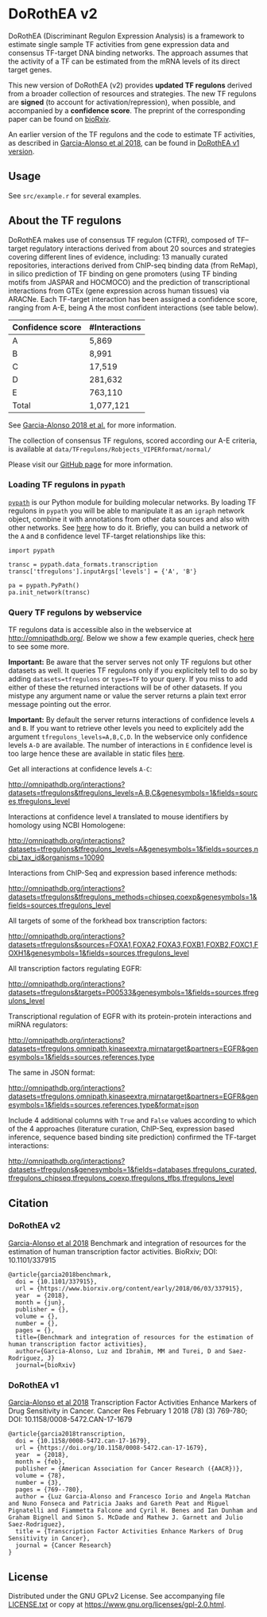 # DoRothEA v2


DoRothEA (Discriminant Regulon Expression Analysis) is a framework to estimate single sample TF activities from gene expression data and consensus TF-target DNA binding networks. The approach assumes that the activity of a TF can be estimated from the mRNA levels of its direct target genes.  


This new version of DoRothEA (v2) provides **updated TF regulons** derived from a broader collection of resources and strategies. The new TF regulons are **signed** (to account for activation/repression), when possible, and accompanied by a **confidence score**. The preprint of the corresponding paper can be found on [bioRxiv](https://www.biorxiv.org/content/early/2018/06/03/337915). 


An earlier version of the TF regulons and the code to estimate TF activities, as described in [Garcia-Alonso et al 2018](http://cancerres.aacrjournals.org/content/early/2017/12/09/0008-5472.CAN-17-1679), can be found in [DoRothEA v1 version](https://github.com/saezlab/DoRothEA/releases/tag/version1).



## Usage

See ``src/example.r`` for several examples.



## About the TF regulons

DoRothEA makes use of consensus TF regulon (CTFR), composed of TF–target regulatory interactions derived from about 20 sources and strategies covering different lines of evidence, including: 13 manually curated repositories, interactions derived from ChIP-seq binding data (from ReMap), in silico prediction of TF binding on gene promoters (using TF binding motifs from JASPAR and HOCMOCO) and the prediction of transcriptional interactions from GTEx (gene expression across human tissues) via ARACNe. 
Each TF-target interaction has been assigned a confidence score, ranging from A-E, being A the most confident interactions (see table below).

| Confidence score  | #Interactions |
| ----------------- | ----- | 
| A                 |  5,869         |
| B                 |  8,991         |
| C                 |  17,519         | 
| D                 |  281,632        |
| E                 |  763,110       |
| Total             |  1,077,121       |

See [Garcia-Alonso 2018 et al.](https://www.biorxiv.org/content/early/2018/06/03/337915) for more information.


The collection of consensus TF regulons, scored according our A-E criteria, is available at  ``data/TFregulons/Robjects_VIPERformat/normal/``

Please visit our [GitHub page](https://saezlab.github.io/DoRothEA/) for more information. 

### Loading TF regulons in ``pypath``

[``pypath``](https://github.com/saezlab/pypath) is our Python module for building molecular networks.
By loading TF regulons in ``pypath`` you will be able to manipulate it as an ``igraph`` network object,
combine it with annotations from other data sources and also with other networks.
See [here](https://github.com/saezlab/pypath/blob/master/tfregulons_tutorial.md) how to do it.
Briefly, you can build a network of the `A` and `B` confidence level TF-target relationships like this:

```
import pypath

transc = pypath.data_formats.transcription
transc['tfregulons'].inputArgs['levels'] = {'A', 'B'}

pa = pypath.PyPath()
pa.init_network(transc)
```

### Query TF regulons by webservice

TF regulons data is accessible also in the webservice at http://omnipathdb.org/.
Below we show a few example queries, check
[here](https://github.com/saezlab/pypath/blob/master/README.rst) to see some more.

**Important:** Be aware that the server serves not only TF regulons but other datasets as well.
It queries TF regulons only if you explicitely tell to do so by adding ``datasets=tfregulons``
or ``types=TF`` to your query. If you miss to add either of these the returned interactions
will be of other datasets. If you mistype any argument name or value the server returns a
plain text error message pointing out the error.

**Important:** By default the server returns interactions of confidence levels `A` and `B`. If
you want to retrieve other levels you need to explicitely add the argument
``tfregulons_levels=A,B,C,D``. In the webservice only confidence levels `A-D` are available.
The number of interactions in `E` confidence level is too large hence these are available in
static files [here](http://saezlab.org/tfregulons/).

Get all interactions at confidence levels `A-C`:

http://omnipathdb.org/interactions?datasets=tfregulons&tfregulons_levels=A,B,C&genesymbols=1&fields=sources,tfregulons_level

Interactions at confidence level `A` translated to mouse identifiers by homology using NCBI Homologene:

http://omnipathdb.org/interactions?datasets=tfregulons&tfregulons_levels=A&genesymbols=1&fields=sources,ncbi_tax_id&organisms=10090

Interactions from ChIP-Seq and expression based inference methods:

http://omnipathdb.org/interactions?datasets=tfregulons&tfregulons_methods=chipseq,coexp&genesymbols=1&fields=sources,tfregulons_level

All targets of some of the forkhead box transcription factors:

http://omnipathdb.org/interactions?datasets=tfregulons&sources=FOXA1,FOXA2,FOXA3,FOXB1,FOXB2,FOXC1,FOXH1&genesymbols=1&fields=sources,tfregulons_level

All transcription factors regulating EGFR:

http://omnipathdb.org/interactions?datasets=tfregulons&targets=P00533&genesymbols=1&fields=sources,tfregulons_level

Transcriptional regulation of EGFR with its protein-protein interactions and miRNA regulators:

http://omnipathdb.org/interactions?datasets=tfregulons,omnipath,kinaseextra,mirnatarget&partners=EGFR&genesymbols=1&fields=sources,references,type

The same in JSON format:

http://omnipathdb.org/interactions?datasets=tfregulons,omnipath,kinaseextra,mirnatarget&partners=EGFR&genesymbols=1&fields=sources,references,type&format=json

Include 4 additional columns with ``True`` and ``False`` values according to which of the
4 approaches (literature curation, ChIP-Seq, expression based inference, sequence based
binding site prediction) confirmed the TF-target interactions:

http://omnipathdb.org/interactions?datasets=tfregulons&genesymbols=1&fields=databases,tfregulons_curated,tfregulons_chipseq,tfregulons_coexp,tfregulons_tfbs,tfregulons_level

## Citation

### DoRothEA v2
[Garcia-Alonso et al 2018](https://www.biorxiv.org/content/early/2018/06/03/337915)
Benchmark and integration of resources for the estimation of human transcription factor activities.
BioRxiv;
DOI: 10.1101/337915

```
@article{garcia2018benchmark,
  doi = {10.1101/337915},
  url = {https://www.biorxiv.org/content/early/2018/06/03/337915},
  year  = {2018},
  month = {jun},
  publisher = {},
  volume = {},
  number = {},
  pages = {},
  title={Benchmark and integration of resources for the estimation of human transcription factor activities},
  author={Garcia-Alonso, Luz and Ibrahim, MM and Turei, D and Saez-Rodriguez, J}
  journal={bioRxiv}
```

### DoRothEA v1
[Garcia-Alonso et al 2018](https://www.ncbi.nlm.nih.gov/pubmed/29229604)
Transcription Factor Activities Enhance Markers of Drug Sensitivity in Cancer.
Cancer Res February 1 2018 (78) (3) 769-780; 
DOI: 10.1158/0008-5472.CAN-17-1679


```
@article{garcia2018transcription,
  doi = {10.1158/0008-5472.can-17-1679},
  url = {https://doi.org/10.1158/0008-5472.can-17-1679},
  year  = {2018},
  month = {feb},
  publisher = {American Association for Cancer Research ({AACR})},
  volume = {78},
  number = {3},
  pages = {769--780},
  author = {Luz Garcia-Alonso and Francesco Iorio and Angela Matchan and Nuno Fonseca and Patricia Jaaks and Gareth Peat and Miguel Pignatelli and Fiammetta Falcone and Cyril H. Benes and Ian Dunham and Graham Bignell and Simon S. McDade and Mathew J. Garnett and Julio Saez-Rodriguez},
  title = {Transcription Factor Activities Enhance Markers of Drug Sensitivity in Cancer},
  journal = {Cancer Research}
}
```


## License

Distributed under the GNU GPLv2 License. See accompanying file [LICENSE.txt](https://github.com/saezlab/DoRothEA/blob/master/LICENSE.txt) or copy at https://www.gnu.org/licenses/gpl-2.0.html.
